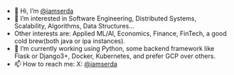- 👋 Hi, I’m [@iamserda](https://twitter.com/iamserda)
- 👀 I’m interested in Software Engineering, Distributed Systems, Scalability, Algorithms, Data Structures...
- Other interests are: Applied ML/AI, Economics, Finance, FinTech, a good cold brew(both java or ipa instances).
- 🌱 I’m currently working using Python, some backend framework like Flask or Django3+, Docker, Kubernetes, and prefer GCP over others.
- 📫 How to reach me: X: [@iamserda](https://twitter.com/iamserda)

<!---
iamserda/iamserda is a ✨ special ✨ repository because its `README.md` (this file) appears on your GitHub profile.
You can click the Preview link to take a look at your changes.
--->
